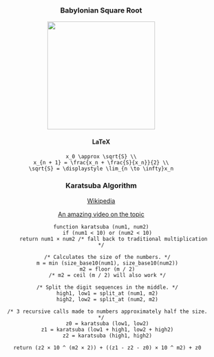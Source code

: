 <div align="center">

### Babylonian Square Root

<img src="https://latex.codecogs.com/svg.image?\dpi{100}%20\%20x_0%20\approx%20\sqrt{S}%20\\x_{n%20+%201}%20=%20\frac{x_n%20+%20\frac{S}{x_n}}{2}%20\\\sqrt{S}%20=%20\displaystyle%20\lim_{n%20\to%20\infty}x_n" height="250" />

#### LaTeX

```
x_0 \approx \sqrt{S} \\
x_{n + 1} = \frac{x_n + \frac{S}{x_n}}{2} \\
\sqrt{S} = \displaystyle \lim_{n \to \infty}x_n
```

### Karatsuba Algorithm

[Wikipedia](https://en.wikipedia.org/wiki/Karatsuba_algorithm)

[An amazing video on the topic](https://youtu.be/cCKOl5li6YM)

```
function karatsuba (num1, num2)
    if (num1 < 10) or (num2 < 10)
        return num1 × num2 /* fall back to traditional multiplication */

    /* Calculates the size of the numbers. */
    m = min (size_base10(num1), size_base10(num2))
    m2 = floor (m / 2)
    /* m2 = ceil (m / 2) will also work */

    /* Split the digit sequences in the middle. */
    high1, low1 = split_at (num1, m2)
    high2, low2 = split_at (num2, m2)

    /* 3 recursive calls made to numbers approximately half the size. */
    z0 = karatsuba (low1, low2)
    z1 = karatsuba (low1 + high1, low2 + high2)
    z2 = karatsuba (high1, high2)

    return (z2 × 10 ^ (m2 × 2)) + ((z1 - z2 - z0) × 10 ^ m2) + z0
```

</div>
